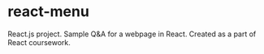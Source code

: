 # react-menu
React.js project. Sample Q&amp;A for a webpage in React. Created as a part of React coursework. 
